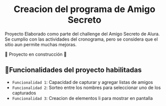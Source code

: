 <h1 align="center"> Creacion del programa de Amigo Secreto </h1>

Proyecto Elaborado como parte del challenge del Amigo Secreto de Alura. Se cumplio con las actividades del cronograma, pero se considera que el sitio aun permite muchas mejoras.

:construction: Proyecto en construcción :construction:


## :hammer:Funcionalidades del proyecto habilitadas
- `Funcionalidad 1`: Capacidad de capturar y agregar listas de amigos
- `Funcionalidad 2`: Sorteo entre los nombres para seleccionar uno de los capturados
- `Funcionalidad 3`: Creacion de elementos li para mostrar en pantalla




